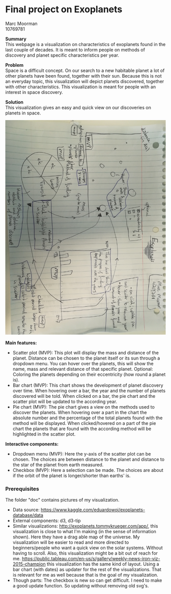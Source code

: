 # Final project on Exoplanets  

Marc Moorman  
10769781

**Summary**  
This webpage is a visualization on characteristics of exoplanets found in the last couple of decades. It is meant to inform people on methods of discovery and planet specific characteristics per year. 


**Problem**  
Space is a difficult concept. On our search to a new habitable planet a lot of other planets have been found, together with their sun. Because this is not an everyday topic, this visualization will depict planets discovered, together with other characteristics. This visualization is meant for people with an interest in space discovery.  

**Solution**  
This visualization gives an easy and quick view on our discoveries on planets in space.  

![proposal sketch](doc/Visualization_sketch.jpg)

**Main features:**  
- Scatter plot (MVP): This plot will display the mass and distance of the planet. Distance can be chosen to the planet itself or its sun through a dropdown menu. You can hover over the planets, this will show the name, mass and relevant distance of that specific planet. Optional: Coloring the planets depending on their eccentricity (how round a planet is).  
- Bar chart (MVP): This chart shows the development of planet discovery over time. When hovering over a bar, the year and the number of planets discovered will be told. When clicked on a bar, the pie chart and the scatter plot will be updated to the according year.  
- Pie chart (MVP): The pie chart gives a view on the methods used to discover the planets. When hovering over a part in the chart the absolute number and the percentage of the total planets found with the method will be displayed. When clicked/hovered on a part of the pie chart the planets that are found with the according method will be highlighted in the scatter plot.  

**Interactive components:**    
- Dropdown menu (MVP): Here the y-axis of the scatter plot can be chosen. The choices are between distance to the planet and distance to the star of the planet from earth measured.  
- Checkbox (MVP): Here a selection can be made. The choices are about if the orbit of the planet is longer/shorter than earths' is.  

### Prerequisites  
The folder "doc" contains pictures of my visualization.  
- Data source: https://www.kaggle.com/eduardowoj/exoplanets-database/data  
- External components: d3, d3-tip  
- Similar visualizations:  http://exoplanets.tommykrueger.com/app/, this visualization is close to what I'm making (in the sense of information shown). Here they have a drag able map of the universe. My visualization will be easier to read and more directed to beginners/people who want a quick view on the solar systems. Without having to scroll. Also, this visualization might be a bit out of reach for me.  https://public.tableau.com/en-us/s/gallery/weekly-news-iron-viz-2015-champion this visualization has the same kind of layout. Using a bar chart (with dates) as updater for the rest of the visualizations. That is relevant for me as well because that is the goal of my visualization.  
- Though parts: The checkbox is new so can get difficult. I need to make a good update function. So updating without removing old svg's.  